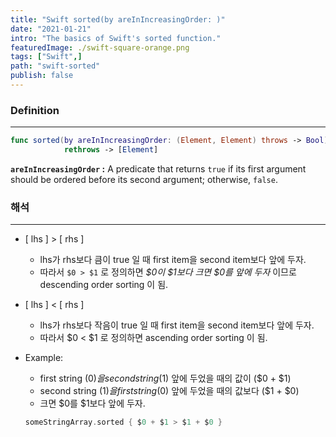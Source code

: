 ```yaml
---
title: "Swift sorted(by areInIncreasingOrder: )"
date: "2021-01-21"
intro: "The basics of Swift's sorted function."
featuredImage: ./swift-square-orange.png
tags: ["Swift",]
path: "swift-sorted"
publish: false
---
```


### Definition
---
```swift
func sorted(by areInIncreasingOrder: (Element, Element) throws -> Bool) 
			rethrows -> [Element]
```

**`areInIncreasingOrder` :** A predicate that returns `true` if its first argument should be ordered before its second argument; otherwise, `false`.

### 해석
---
- [ lhs ] > [ rhs ]
    - lhs가 rhs보다 큼이 true 일 때 first item을 second item보다 앞에 두자.
    - 따라서 `$0 > $1`  로 정의하면 *$0이 $1보다 크면 $0를 앞에 두자* 이므로 descending order sorting 이 됨.
- [ lhs ] < [ rhs ]
    - lhs가 rhs보다 작음이 true 일 때 first item을 second item보다 앞에 두자.
    - 따라서 $0 < $1  로 정의하면 ascending order sorting 이 됨.
- Example:
    - first string ($0)을 second string ($1) 앞에 두었을 때의 값이 ($0 + $1)
    - second string ($1)을 first string ($0) 앞에 두었을 때의 값보다 ($1 + $0)
    - 크면 $0를 $1보다 앞에 두자.

    ```swift
    someStringArray.sorted { $0 + $1 > $1 + $0 }
    ```

<!-- ![Hopper The Rabbit](./flowi_big.png) -->
